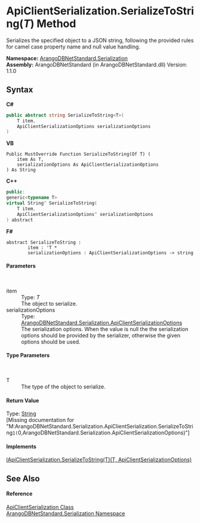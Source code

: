 # ApiClientSerialization.SerializeToString(*T*) Method 
 

Serializes the specified object to a JSON string, following the provided rules for camel case property name and null value handling.

**Namespace:**&nbsp;<a href="b19a5281-5ab6-4a02-6b49-343596444efc">ArangoDBNetStandard.Serialization</a><br />**Assembly:**&nbsp;ArangoDBNetStandard (in ArangoDBNetStandard.dll) Version: 1.1.0

## Syntax

**C#**<br />
``` C#
public abstract string SerializeToString<T>(
	T item,
	ApiClientSerializationOptions serializationOptions
)

```

**VB**<br />
``` VB
Public MustOverride Function SerializeToString(Of T) ( 
	item As T,
	serializationOptions As ApiClientSerializationOptions
) As String
```

**C++**<br />
``` C++
public:
generic<typename T>
virtual String^ SerializeToString(
	T item, 
	ApiClientSerializationOptions^ serializationOptions
) abstract
```

**F#**<br />
``` F#
abstract SerializeToString : 
        item : 'T * 
        serializationOptions : ApiClientSerializationOptions -> string 

```


#### Parameters
&nbsp;<dl><dt>item</dt><dd>Type: *T*<br />The object to serialize.</dd><dt>serializationOptions</dt><dd>Type: <a href="4d2cfe44-8a3a-2efb-e814-c882bbee3e85">ArangoDBNetStandard.Serialization.ApiClientSerializationOptions</a><br />The serialization options. When the value is null the the serialization options should be provided by the serializer, otherwise the given options should be used.</dd></dl>

#### Type Parameters
&nbsp;<dl><dt>T</dt><dd>The type of the object to serialize.</dd></dl>

#### Return Value
Type: <a href="https://docs.microsoft.com/dotnet/api/system.string" target="_blank" rel="noopener noreferrer">String</a><br />\[Missing <returns> documentation for "M:ArangoDBNetStandard.Serialization.ApiClientSerialization.SerializeToString``1(``0,ArangoDBNetStandard.Serialization.ApiClientSerializationOptions)"\]

#### Implements
<a href="6184a3b2-3239-3063-3da0-5fd56af84bb0">IApiClientSerialization.SerializeToString(T)(T, ApiClientSerializationOptions)</a><br />

## See Also


#### Reference
<a href="6db52d97-8e29-9151-ad62-7bf336bc7cb8">ApiClientSerialization Class</a><br /><a href="b19a5281-5ab6-4a02-6b49-343596444efc">ArangoDBNetStandard.Serialization Namespace</a><br />